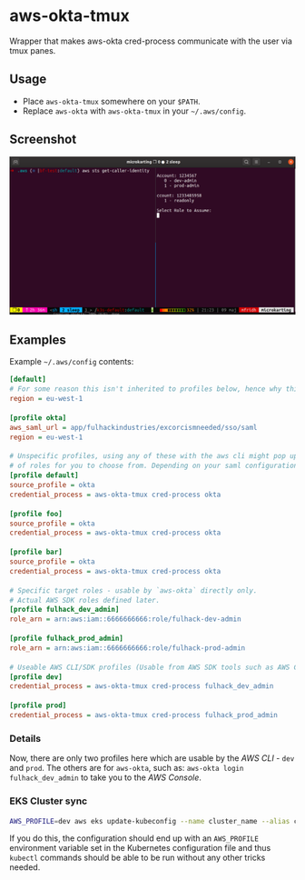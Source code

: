# aws-okta-tmux

Wrapper that makes aws-okta cred-process communicate with the user via tmux panes.

## Usage

- Place `aws-okta-tmux` somewhere on your `$PATH`.
- Replace `aws-okta` with `aws-okta-tmux` in your `~/.aws/config`.

## Screenshot

![aws-okta-tmux.png](aws-okta-tmux.png)

## Examples

Example `~/.aws/config` contents:

```ini
[default]
# For some reason this isn't inherited to profiles below, hence why this line is repeated
region = eu-west-1

[profile okta]
aws_saml_url = app/fulhackindustries/excorcismneeded/sso/saml
region = eu-west-1

# Unspecific profiles, using any of these with the aws cli might pop up a list
# of roles for you to choose from. Depending on your saml configuration.
[profile default]
source_profile = okta
credential_process = aws-okta-tmux cred-process okta

[profile foo]
source_profile = okta
credential_process = aws-okta-tmux cred-process okta

[profile bar]
source_profile = okta
credential_process = aws-okta-tmux cred-process okta

# Specific target roles - usable by `aws-okta` directly only.
# Actual AWS SDK roles defined later.
[profile fulhack_dev_admin]
role_arn = arn:aws:iam::6666666666:role/fulhack-dev-admin

[profile fulhack_prod_admin]
role_arn = arn:aws:iam::6666666666:role/fulhack-prod-admin

# Useable AWS CLI/SDK profiles (Usable from AWS SDK tools such as AWS CLI)
[profile dev]
credential_process = aws-okta-tmux cred-process fulhack_dev_admin

[profile prod]
credential_process = aws-okta-tmux cred-process fulhack_prod_admin

```

### Details

Now, there are only two profiles here which are usable by the *AWS CLI* - `dev` and `prod`.
The others are for `aws-okta`, such as: `aws-okta login fulhack_dev_admin` to take you to the *AWS Console*.

### EKS Cluster sync

```sh
AWS_PROFILE=dev aws eks update-kubeconfig --name cluster_name --alias cluster_name
```

If you do this, the configuration should end up with an `AWS_PROFILE` environment variable set in the Kubernetes configuration file and thus `kubectl` commands should be able to be run without any other tricks needed.

